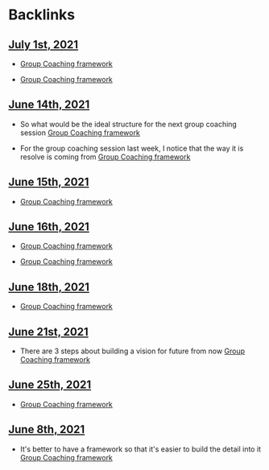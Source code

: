 
# Backlinks
## [July 1st, 2021](<July 1st, 2021.md>)
- [Group Coaching framework](<Group Coaching framework.md>)

- [Group Coaching framework](<Group Coaching framework.md>)

## [June 14th, 2021](<June 14th, 2021.md>)
- So what would be the ideal structure for the next group coaching session [Group Coaching framework](<Group Coaching framework.md>)

- For the group coaching session last week, I notice that the way it is resolve is coming from [Group Coaching framework](<Group Coaching framework.md>)

## [June 15th, 2021](<June 15th, 2021.md>)
- [Group Coaching framework](<Group Coaching framework.md>)

## [June 16th, 2021](<June 16th, 2021.md>)
- [Group Coaching framework](<Group Coaching framework.md>)

- [Group Coaching framework](<Group Coaching framework.md>)

## [June 18th, 2021](<June 18th, 2021.md>)
- [Group Coaching framework](<Group Coaching framework.md>)

## [June 21st, 2021](<June 21st, 2021.md>)
- There are 3 steps about building a vision for future from now [Group Coaching framework](<Group Coaching framework.md>)

## [June 25th, 2021](<June 25th, 2021.md>)
- [Group Coaching framework](<Group Coaching framework.md>)

## [June 8th, 2021](<June 8th, 2021.md>)
- It's better to have a framework so that it's easier to build the detail into it [Group Coaching framework](<Group Coaching framework.md>)

